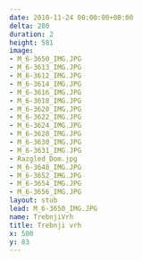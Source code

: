 ```yaml
---
date: 2010-11-24 00:00:00+00:00
delta: 280
duration: 2
height: 581
image:
- M_6-3650_IMG.JPG
- M_6-3613_IMG.JPG
- M_6-3612_IMG.JPG
- M_6-3614_IMG.JPG
- M_6-3616_IMG.JPG
- M_6-3618_IMG.JPG
- M_6-3620_IMG.JPG
- M_6-3622_IMG.JPG
- M_6-3624_IMG.JPG
- M_6-3628_IMG.JPG
- M_6-3630_IMG.JPG
- M_6-3631_IMG.JPG
- Razgled_Dom.jpg
- M_6-3648_IMG.JPG
- M_6-3652_IMG.JPG
- M_6-3654_IMG.JPG
- M_6-3656_IMG.JPG
layout: stub
lead: M_6-3650_IMG.JPG
name: TrebnjiVrh
title: Trebnji vrh
x: 500
y: 83
---
```

